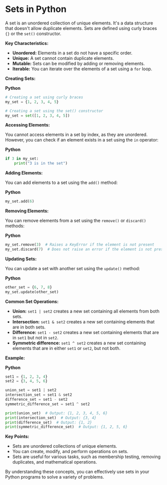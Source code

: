 # **Sets in Python**

A set is an unordered collection of unique elements. It's a data structure that doesn't allow duplicate elements. Sets are defined using curly braces `{}` or the `set()` constructor.

**Key Characteristics:**

- **Unordered:** Elements in a set do not have a specific order.
- **Unique:** A set cannot contain duplicate elements.
- **Mutable:** Sets can be modified by adding or removing elements.
- **Iterable:** You can iterate over the elements of a set using a `for` loop.

**Creating Sets:**

**Python**

```python
# Creating a set using curly braces
my_set = {1, 2, 3, 4, 5}

# Creating a set using the set() constructor
my_set = set([1, 2, 3, 4, 5])
```

**Accessing Elements:**

You cannot access elements in a set by index, as they are unordered. However, you can check if an element exists in a set using the `in` operator:

**Python**

```python
if 3 in my_set:
    print("3 is in the set")
```

**Adding Elements:**

You can add elements to a set using the `add()` method:

**Python**

```python
my_set.add(6)
```

**Removing Elements:**

You can remove elements from a set using the `remove()` or `discard()` methods:

**Python**

```python
my_set.remove(3)  # Raises a KeyError if the element is not present
my_set.discard(7)  # Does not raise an error if the element is not present
```

**Updating Sets:**

You can update a set with another set using the `update()` method:

**Python**

```python
other_set = {6, 7, 8}
my_set.update(other_set)
```

**Common Set Operations:**

- **Union:** `set1 | set2` creates a new set containing all elements from both sets.
- **Intersection:** `set1 & set2` creates a new set containing elements that are in both sets.
- **Difference:** `set1 - set2` creates a new set containing elements that are in `set1` but not in `set2`.
- **Symmetric difference:** `set1 ^ set2` creates a new set containing elements that are in either `set1` or `set2`, but not both.

**Example:**

**Python**

```python
set1 = {1, 2, 3, 4}
set2 = {3, 4, 5, 6}

union_set = set1 | set2
intersection_set = set1 & set2
difference_set = set1 - set2
symmetric_difference_set = set1 ^ set2

print(union_set)  # Output: {1, 2, 3, 4, 5, 6}
print(intersection_set)  # Output: {3, 4}
print(difference_set)  # Output: {1, 2}
print(symmetric_difference_set)  # Output: {1, 2, 5, 6}
```

**Key Points:**

- Sets are unordered collections of unique elements.
- You can create, modify, and perform operations on sets.
- Sets are useful for various tasks, such as membership testing, removing duplicates, and mathematical operations.

By understanding these concepts, you can effectively use sets in your Python programs to solve a variety of problems.